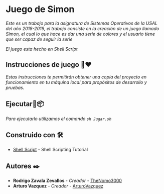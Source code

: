 # Juego de Simon

_Este es un trabajo para la asignatura de Sistemas Operativos de la USAL del año 2018-2019, el trabajo consiste en la creación de un juego llamado Simon, el cual lo que hace es dar una serie de colores y el usuario tiene que ser capaz de seguir la serie_

_El juego esta hecho en Shell Script_

## Instrucciones de juego 🚀❤️

_Estas instrucciones te permitirán obtener una copia del proyecto en funcionamiento en tu máquina local para propósitos de desarrollo y pruebas._

## Ejecutar🔧📦

_Para ejecutarlo utilizamos el comando `sh Jugar.sh`_

## Construido con 🛠️

* [Shell Script](https://www.shellscript.sh/) - Shell Scripting Tutorial

## Autores ✒️

* **Rodrigo Zavala Zevallos** - *Creador* - [TheNomo3000](https://github.com/TheNomo3000)
* **Arturo Vazquez** - *Creador* - [ArturoVazquez](https://github.com/ArturoVazquez)

